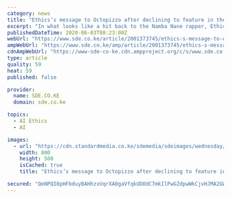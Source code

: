 ```yaml
---
category: news
title: "Ethics’s message to Octopizzo after declining to feature in their album"
excerpt: "In what looks like a hit back to the Namba Nane rapper, Ethic, through their official Twitter account revealed that they politely requested Octopizzo to be part of their upcoming album but he refused."
publishedDateTime: 2020-06-03T08:23:00Z
webUrl: "https://www.sde.co.ke/article/2001373745/ethics-s-message-to-octopizzo-after-declining-to-feature-in-their-album"
ampWebUrl: "https://www.sde.co.ke/amp/article/2001373745/ethics-s-message-to-octopizzo-after-declining-to-feature-in-their-album"
cdnAmpWebUrl: "https://www-sde-co-ke.cdn.ampproject.org/c/s/www.sde.co.ke/amp/article/2001373745/ethics-s-message-to-octopizzo-after-declining-to-feature-in-their-album"
type: article
quality: 59
heat: 59
published: false

provider:
  name: SDE.CO.KE
  domain: sde.co.ke

topics:
  - AI Ethics
  - AI

images:
  - url: "https://cdn.standardmedia.co.ke/sdemedia/sdeimages/wednesday/sxecdy4oz7hotqpev5ed75a30cde09.jpg"
    width: 800
    height: 500
    isCached: true
    title: "Ethics’s message to Octopizzo after declining to feature in their album"

secured: "QeNPQI0pHFbduyBAHhzxVqrXA0gaVfqkUDOdC7mkIlPwGZdpwWkCjvHJMA2GWyiM4upMrObHoftBrWWwRhoirvTkBH24jD/4uPJld7PLJrQ9TG/ri1HqnRIO5LTGOZ1k9J35Weeuio1Ow6/5uPg7zlHGwGoeiTZ8GA9uHRzj56D5CDoyVVDrK3NCt+C8A/DTpF95YqfbvZCZ+2v4H8WY3TyQlOdFw+y3kXTBhG7EPuTUBrAmRk1efvV7IkGKjq3sDfQLQjYt7UImY362wxbLgpeiFJzhhMh0Kh2yI00OzE2xqb2lq6dUolPkMGt8cqbrJL7PNpXzDZmqUukSsvsppXjvwYyl7qr+T+439zknxiv3jNbgJppeFiA4aBO02U2UJhNBoe1HSX8rwU1nuCcj66CCn3PmqUqbQyCbgSiT84Hk5fU+A2vyoDrg1cZ+E2LrGiR/BNV7xYg639psod4UcG6pzv6ULXU1sNY6PsYaqbs=;AEgRGeC7nxh87pL021Jd5A=="
---
```


